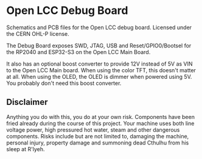 # Open LCC Debug Board

Schematics and PCB files for the Open LCC debug board. Licensed under the CERN OHL-P license.

The Debug Board exposes SWD, JTAG, USB and Reset/GPIO0/Bootsel for the RP2040 and ESP32-S3 on the Open LCC Main Board.

It also has an optional boost converter to provide 12V instead of 5V as VIN to the Open LCC Main board. When using the color TFT, this doesn't matter at all. When using the OLED, the OLED is dimmer when powered using 5V. You probably don't need this boost converter.

## Disclaimer

Anything you do with this, you do at your own risk. Components have been fried already during the course of this project. Your machine uses both line voltage power, high pressured hot water, steam and other dangerous components. Risks include but are not limited to, damaging the machine, personal injury, property damage and summoning dead Cthulhu from his sleep at R'lyeh.